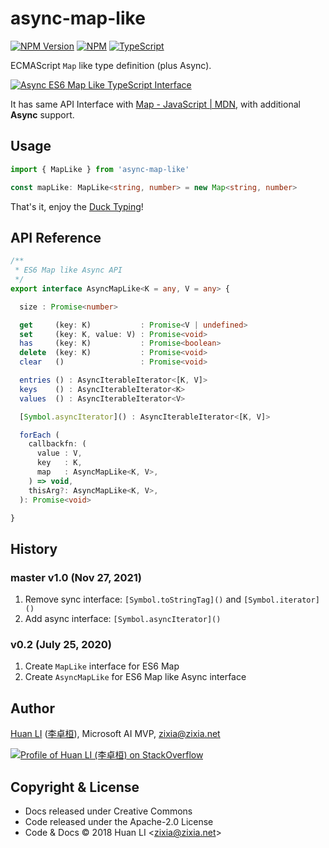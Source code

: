 # async-map-like

[![NPM Version](https://img.shields.io/npm/v/async-map-like?color=brightgreen)](https://www.npmjs.com/package/async-map-like)
[![NPM](https://github.com/huan/async-map-like/actions/workflows/npm.yml/badge.svg)](https://github.com/huan/async-map-like/actions/workflows/npm.yml)
[![TypeScript](https://img.shields.io/badge/%3C%2F%3E-TypeScript-blue.svg)](https://www.typescriptlang.org/)

ECMAScript `Map` like type definition (plus Async).

[![Async ES6 Map Like TypeScript Interface](docs/images/async-es6-map.png)](https://github.com/huan/async-map-like)

It has same API Interface with [Map - JavaScript | MDN](https://developer.mozilla.org/en-US/docs/Web/JavaScript/Reference/Global_Objects/Map "Map - JavaScript | MDN"), with additional **Async** support.

## Usage

```ts
import { MapLike } from 'async-map-like'

const mapLike: MapLike<string, number> = new Map<string, number>
```

That's it, enjoy the [Duck Typing](https://en.wikipedia.org/wiki/Duck_typing)!

## API Reference

```ts
/**
 * ES6 Map like Async API
 */
export interface AsyncMapLike<K = any, V = any> {

  size : Promise<number>

  get     (key: K)           : Promise<V | undefined>
  set     (key: K, value: V) : Promise<void>
  has     (key: K)           : Promise<boolean>
  delete  (key: K)           : Promise<void>
  clear   ()                 : Promise<void>

  entries () : AsyncIterableIterator<[K, V]>
  keys    () : AsyncIterableIterator<K>
  values  () : AsyncIterableIterator<V>

  [Symbol.asyncIterator]() : AsyncIterableIterator<[K, V]>

  forEach (
    callbackfn: (
      value : V,
      key   : K,
      map   : AsyncMapLike<K, V>,
    ) => void,
    thisArg?: AsyncMapLike<K, V>,
  ): Promise<void>

}
```

## History

### master v1.0 (Nov 27, 2021)

1. Remove sync interface: `[Symbol.toStringTag]()` and `[Symbol.iterator]()`
1. Add async interface: `[Symbol.asyncIterator]()`

### v0.2 (July 25, 2020)

1. Create `MapLike` interface for ES6 Map
1. Create `AsyncMapLike` for ES6 Map like Async interface

## Author

[Huan LI](https://github.com/huan) ([李卓桓](http://linkedin.com/in/zixia)), Microsoft AI MVP, zixia@zixia.net

[![Profile of Huan LI (李卓桓) on StackOverflow](https://stackexchange.com/users/flair/265499.png)](https://stackexchange.com/users/265499)

## Copyright & License

* Docs released under Creative Commons
* Code released under the Apache-2.0 License
* Code & Docs © 2018 Huan LI \<zixia@zixia.net\>
